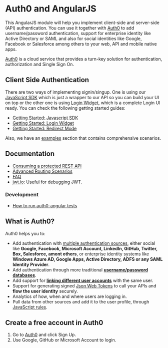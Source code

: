 # Auth0 and AngularJS

This AngularJS module will help you implement client-side and server-side (API) authentication. You can use it together with [Auth0](https://www.auth0.com) to add username/password authentication, support for enterprise identity like Active Directory or SAML and also for social identities like Google, Facebook or Salesforce among others to your web, API and mobile native apps.

[Auth0](https://www.auth0.com) is a cloud service that provides a turn-key solution for authentication, authorization and Single Sign On.


## Client Side Authentication

There are two ways of implementing signin/singup. One is using our [JavaScript SDK](https://github.com/auth0/auth0.js) which is just a wrapper to our API so you can build your UI on top or the other one is using [Login Widget](https://docs.auth0.com/login-widget2), which is a complete Login UI ready. You can check the following getting started guides:

 * [Getting Started: Javascript SDK](docs/jssdk.md)
 * [Getting Started: Login Widget](docs/widget.md)
 * [Getting Started: Redirect Mode](docs/redirect.md)

Also, we have an [examples](examples) section that contains comprehensive scenarios.

## Documentation
 * [Consuming a protected REST API](docs/backend.md)
 * [Advanced Routing Scenarios](docs/routing.md)
 * [FAQ](docs/faq.md)
 * [jwt.io](http://jwt.io/): Useful for debugging JWT.

### Development 
 * [How to run auth0-angular tests](docs/testing.md)


## What is Auth0?

Auth0 helps you to:

* Add authentication with [multiple authentication sources](https://docs.auth0.com/identityproviders), either social like **Google, Facebook, Microsoft Account, LinkedIn, GitHub, Twitter, Box, Salesforce, amont others**, or enterprise identity systems like **Windows Azure AD, Google Apps, Active Directory, ADFS or any SAML Identity Provider**.
* Add authentication through more traditional **[username/password databases](https://docs.auth0.com/mysql-connection-tutorial)**.
* Add support for **[linking different user accounts](https://docs.auth0.com/link-accounts)** with the same user.
* Support for generating signed [Json Web Tokens](https://docs.auth0.com/jwt) to call your APIs and **flow the user identity** securely.
* Analytics of how, when and where users are logging in.
* Pull data from other sources and add it to the user profile, through [JavaScript rules](https://docs.auth0.com/rules).

## Create a free account in Auth0

1. Go to [Auth0](https://auth0.com) and click Sign Up.
2. Use Google, GitHub or Microsoft Account to login.
